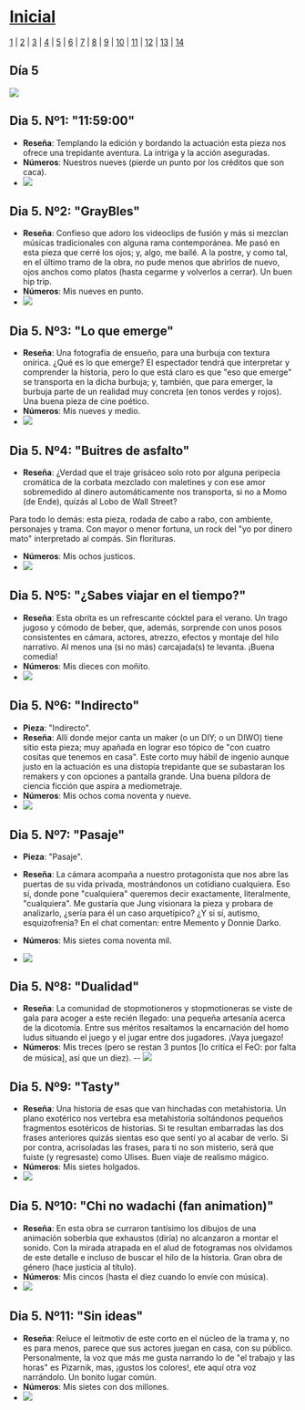 # [Inicial](./index.md)

[1](dia1.md) | [2](dia2.md) | [3](dia3.md) | [4](dia4.md) | [5](dia5.md) | [6](dia6.md) | [7](dia7.md) | [8](dia8.md) | [9](dia9.md) | [10](dia10.md) | [11](dia11.md) | [12](dia12.md) | [13](dia13.md) | [14](dia.md)
<h2>Día 5</h2>

![](dia5/0107210.png)

## **Dia 5. Nº1: "11:59:00"**
- **Reseña**: Templando la edición y bordando la actuación esta pieza nos ofrece una trepidante aventura. La intriga y la acción aseguradas.
- **Números**: Nuestros  nueves (pierde un punto por los créditos que son caca).
- ![](dia5/0107211.png)

## **Dia 5. Nº2: "GrayBles"**
- **Reseña**: Confieso que adoro los videoclips de fusión y más si mezclan músicas tradicionales con alguna rama contemporánea. Me pasó en esta pieza que cerré los ojos; y, algo, me bailé. A la postre, y como tal, en el último tramo de la obra, no pude menos que abrirlos de nuevo, ojos anchos como platos (hasta cegarme y volverlos a cerrar). Un buen hip trip.
- **Números**: Mis nueves en punto.
- ![](dia5/0107212.png)

## **Dia 5. Nº3: "Lo que emerge"**
- **Reseña**: Una fotografía de ensueño, para una burbuja con textura onírica. ¿Qué es lo que emerge? El espectador tendrá que interpretar y comprender la historia, pero lo que está claro es que "eso que emerge" se transporta en la dicha burbuja; y, también, que para emerger, la burbuja parte de un realidad muy concreta (en tonos verdes y rojos). Una buena pieza de cine poético.
- **Números**: Mis nueves y medio.
- ![](dia5/0107213.png)

## **Dia 5. Nº4: "Buitres de asfalto"**
- **Reseña**: ¿Verdad que el traje grisáceo solo roto por alguna peripecia cromática de la corbata mezclado con maletines y con ese amor sobremedido al dinero automáticamente nos transporta, si no a Momo (de Ende), quizás al Lobo de Wall Street? 

Para todo lo demás: esta pieza, rodada de cabo a rabo, con ambiente, personajes y trama. Con mayor o menor fortuna, un rock del "yo por dinero mato" interpretado al compás. Sin florituras.
- **Números**: Mis ochos justicos.
- ![](dia5/0107214.png)

## **Dia 5. Nº5: "¿Sabes viajar en el tiempo?"**
- **Reseña**: Esta obrita es un refrescante cócktel para el verano. Un trago jugoso y cómodo de beber, que, además, sorprende con unos posos consistentes en cámara, actores, atrezzo, efectos y montaje del hilo narrativo. Al menos una (si no más) carcajada(s) te levanta. ¡Buena comedia!
- **Números**: Mis dieces con moñito.
- ![](dia5/0107215.png)

## **Dia 5. Nº6: "Indirecto"**

- **Pieza**: "Indirecto".
- **Reseña**: Allí donde mejor canta un maker (o un DIY; o un DIWO) tiene sitio esta pieza; muy apañada en lograr eso tópico de "con cuatro cositas que tenemos en casa". Este corto muy hábil de ingenio aunque justo en la actuación es una distopía trepidante que se subastaran los remakers y con opciones a pantalla grande. Una buena píldora de ciencia ficción que aspira a mediometraje.
- **Números**: Mis ochos coma noventa y nueve.
- ![](dia5/0107216.png)

## **Dia 5. Nº7: "Pasaje"**

- **Pieza**: "Pasaje".
- **Reseña**: La cámara acompaña a nuestro protagonista que nos abre las puertas de su vida privada, mostrándonos un cotidiano cualquiera. Eso sí, donde pone "cualquiera" queremos decir exactamente, literalmente, "cualquiera". Me gustaría que Jung visionara la pieza y probara de analizarlo, ¿sería para él un caso arquetípico? ¿Y si sí, autismo, esquizofrenia? En el chat comentan: entre Memento y Donnie Darko.
- **Números**: Mis sietes coma noventa mil.

- ![](dia5/0107217.png)

## **Dia 5. Nº8: "Dualidad"**
- **Reseña**: La comunidad de stopmotioneros y stopmotioneras se viste de gala para acoger a este recién llegado: una pequeña artesanía acerca de la dicotomía. Entre sus méritos resaltamos la encarnación del homo ludus situando el juego y el jugar entre dos jugadores. ¡Vaya juegazo!  
- **Números**: Mis treces (pero se restan 3 puntos [lo critíca el FeO: por falta de música], así que un diez).
-- ![](dia5/0107218.png)

## **Dia 5. Nº9: "Tasty"**
- **Reseña**: Una historia de esas que van hinchadas con metahistoria. Un plano exotérico nos vertebra esa metahistoria soltándonos pequeños fragmentos esotéricos de historias. Si te resultan embarradas las dos frases anteriores quizás sientas eso que sentí yo al acabar de verlo. Si por contra, acrisoladas las frases, para ti no son misterio, será que fuiste (y regresaste) como Ulises. Buen viaje de realismo mágico.
- **Números**: Mis sietes holgados.
- ![](dia5/0107219.png)


## **Dia 5. Nº10: "Chi no wadachi (fan animation)"**
- **Reseña**: En esta obra se curraron tantísimo los dibujos de una animación soberbia que exhaustos (diría) no alcanzaron a montar el sonido. Con la mirada atrapada en el alud de fotogramas nos olvidamos de este detalle e incluso de buscar el hilo de la historia. Gran obra de género (hace justicia al título).
- **Números**: Mis cincos (hasta el díez cuando lo envíe con música).
- ![](dia5/01072110.png)


## **Dia 5. Nº11: "Sin ideas"**
- **Reseña**: Reluce el leitmotiv de este corto en el núcleo de la trama y, no es para menos, parece que sus actores juegan en casa, con su público. Personalmente, la voz que más me gusta narrando lo de "el trabajo y las horas" es Pizarnik, mas, ¡gustos los colores!, ete aquí otra voz narrándolo. Un bonito lugar común.
- **Números**: Mis sietes con dos millones.
- ![](dia5/01072111.png)
